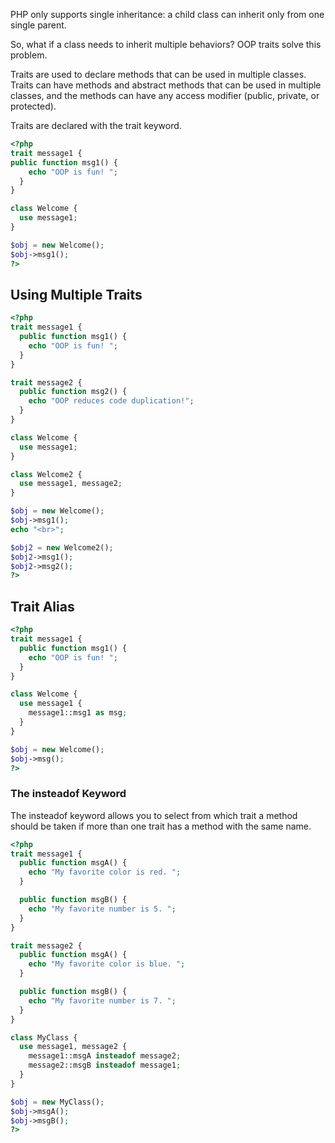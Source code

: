 PHP only supports single inheritance: a child class can inherit only from one single parent.

So, what if a class needs to inherit multiple behaviors? OOP traits solve this problem.

Traits are used to declare methods that can be used in multiple classes. Traits can have methods and abstract methods that can be used in multiple classes, and the methods can have any access modifier (public, private, or protected).

Traits are declared with the trait keyword.

``` php
<?php
trait message1 {
public function msg1() {
    echo "OOP is fun! ";
  }
}

class Welcome {
  use message1;
}

$obj = new Welcome();
$obj->msg1();
?>
```

## Using Multiple Traits

``` php
<?php
trait message1 {
  public function msg1() {
    echo "OOP is fun! ";
  }
}

trait message2 {
  public function msg2() {
    echo "OOP reduces code duplication!";
  }
}

class Welcome {
  use message1;
}

class Welcome2 {
  use message1, message2;
}

$obj = new Welcome();
$obj->msg1();
echo "<br>";

$obj2 = new Welcome2();
$obj2->msg1();
$obj2->msg2();
?>
```

## Trait Alias

``` php
<?php
trait message1 {
  public function msg1() {
    echo "OOP is fun! ";
  }
}

class Welcome {
  use message1 {
    message1::msg1 as msg;
  }
}

$obj = new Welcome();
$obj->msg();
?>
```

### The insteadof Keyword

The insteadof keyword allows you to select from which trait a method should be taken if more than one trait has a method with the same name.

``` php
<?php
trait message1 {
  public function msgA() {
    echo "My favorite color is red. ";
  }

  public function msgB() {
    echo "My favorite number is 5. ";
  }
}

trait message2 {
  public function msgA() {
    echo "My favorite color is blue. ";
  }

  public function msgB() {
    echo "My favorite number is 7. ";
  }
}

class MyClass {
  use message1, message2 {
    message1::msgA insteadof message2;
    message2::msgB insteadof message1;
  }
}

$obj = new MyClass();
$obj->msgA();
$obj->msgB();
?>
```